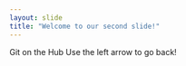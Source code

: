 ```yaml
---
layout: slide
title: "Welcome to our second slide!"
---
```

Git on the Hub
Use the left arrow to go back!
